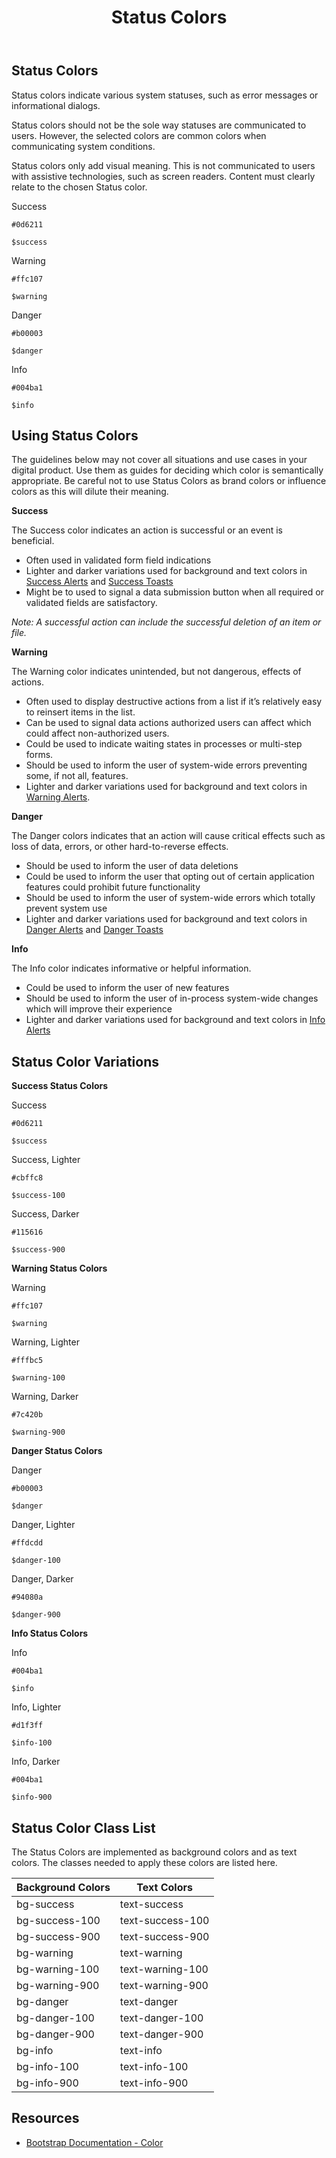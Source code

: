 ﻿---
title: Status Colors
summary: Pelican uses Status colors to inform users about what is going on with the system.
tags: color
layout: guide
eleventyNavigation:
  key: Status Colors
  parent: Foundation
  order: 2
  excerpt: Pelican uses Status colors to inform users about what is going on with the system.
  img: /img/illustrations/illus-status-colors.svg
--- 

## Status Colors 

Status colors indicate various system statuses, such as error messages or informational dialogs. 

Status colors should not be the sole way statuses are communicated to users. However, the selected colors are common colors when communicating system conditions.

Status colors only add visual meaning. This is not communicated to users with assistive technologies, such as screen readers. Content must clearly relate to the chosen Status color.

<div class="row mb-12">
    <div class="col-md-6 col-xl-3">
        <div class="card border-0">
            <div class="bg-success rounded-top pd-color-block"></div>
            <div class="card-body">
                <p class="mb-0 fw-bold">Success</p>
                <p class="mb-0"><code>#0d6211</code></p>
                <p class="mb-0"><code>$success</code></p>
            </div>
        </div>
    </div>
    <div class="col-md-6 col-xl-3">
        <div class="card border-0">
            <div class="bg-warning rounded-top pd-color-block"></div>
            <div class="card-body">
                <p class="mb-0 fw-bold">Warning</p>
                <p class="mb-0"><code>#ffc107</code></p>
                <p class="mb-0"><code>$warning</code></p>
            </div>
        </div>
    </div>
    <div class="col-md-6 col-xl-3">
        <div class="card border-0">
            <div class="bg-danger rounded-top pd-color-block"></div>
            <div class="card-body">
                <p class="mb-0 fw-bold">Danger</p>
                <p class="mb-0"><code>#b00003</code></p>
                <p class="mb-0"><code>$danger</code></p>
            </div>
        </div>
    </div>
    <div class="col-md-6 col-xl-3">
        <div class="card border-0">
            <div class="bg-info rounded-top pd-color-block"></div>
            <div class="card-body">
                <p class="mb-0 fw-bold">Info</p>
                <p class="mb-0"><code>#004ba1</code></p>
                <p class="mb-0"><code>$info</code></p>
            </div>
        </div>
    </div>
</div>

## Using Status Colors

The guidelines below may not cover all situations and use cases in your digital product. Use them as guides for deciding which color is semantically appropriate. Be careful not to use Status Colors as brand colors or influence colors as this will dilute their meaning.

**Success**

The Success color indicates an action is successful or an event is beneficial.

- Often used in validated form field indications
- Lighter and darker variations used for background and text colors in [Success Alerts](/components/alerts/) and [Success Toasts](/components/toasts/)
- Might be to used to signal a data submission button when all required or validated fields are satisfactory.

_Note: A successful action can include the successful deletion of an item or file._

**Warning**

The Warning color indicates unintended, but not dangerous, effects of actions.

- Often used to display destructive actions from a list if it’s relatively easy to reinsert items in the list.
- Can be used to signal data actions authorized users can affect which could affect non-authorized users.
- Could be used to indicate waiting states in processes or multi-step forms.
- Should be used to inform the user of system-wide errors preventing some, if not all, features.
- Lighter and darker variations used for background and text colors in [Warning Alerts](/components/alerts/).

**Danger**

The Danger colors indicates that an action will cause critical effects such as loss of data, errors, or other hard-to-reverse effects.

- Should be used to inform the user of data deletions
- Could be used to inform the user that opting out of certain application features could prohibit future functionality
- Should be used to inform the user of system-wide errors which totally prevent system use
- Lighter and darker variations used for background and text colors in [Danger Alerts](/components/alerts/) and [Danger Toasts](/components/toasts/)

**Info**

The Info color indicates informative or helpful information.

- Could be used to inform the user of new features
- Should be used to inform the user of in-process system-wide changes which will improve their experience
- Lighter and darker variations used for background and text colors in [Info Alerts](/components/alerts/)

## Status Color Variations

**Success Status Colors**

<div class="row mb-12">
    <div class="col-md-6 col-xl-3">
        <div class="card border-0">
            <div class="bg-success rounded-top pd-color-block"></div>
            <div class="card-body">
                <p class="mb-0 fw-bold">Success</p>
                <p class="mb-0"><code>#0d6211</code></p>
                <p class="mb-0"><code>$success</code></p>
            </div>
        </div>
    </div>
    <div class="col-md-6 col-xl-3">
        <div class="card border-0">
            <div class="bg-success-100 rounded-top pd-color-block"></div>
            <div class="card-body">
                <p class="mb-0 fw-bold">Success, Lighter</p>
                <p class="mb-0"><code>#cbffc8</code></p>
                <p class="mb-0"><code>$success-100</code></p>
            </div>
        </div>
    </div>
    <div class="col-md-6 col-xl-3">
        <div class="card border-0">
            <div class="bg-success-900 rounded-top pd-color-block"></div>
            <div class="card-body">
                <p class="mb-0 fw-bold">Success, Darker</p>
                <p class="mb-0"><code>#115616</code></p>
                <p class="mb-0"><code>$success-900</code></p>
            </div>
        </div>
    </div>
</div>

**Warning Status Colors**

<div class="row mb-12">
    <div class="col-md-6 col-xl-3">
        <div class="card border-0">
            <div class="bg-warning rounded-top pd-color-block"></div>
            <div class="card-body">
                <p class="mb-0 fw-bold">Warning</p>
                <p class="mb-0"><code>#ffc107</code></p>
                <p class="mb-0"><code>$warning</code></p>
            </div>
        </div>
    </div>
    <div class="col-md-6 col-xl-3">
        <div class="card border-0">
            <div class="bg-warning-100 rounded-top pd-color-block"></div>
            <div class="card-body">
                <p class="mb-0 fw-bold">Warning, Lighter</p>
                <p class="mb-0"><code>#fffbc5</code></p>
                <p class="mb-0"><code>$warning-100</code></p>
            </div>
        </div>
    </div>
    <div class="col-md-6 col-xl-3">
        <div class="card border-0">
            <div class="bg-warning-900 rounded-top pd-color-block"></div>
            <div class="card-body">
                <p class="mb-0 fw-bold">Warning, Darker</p>
                <p class="mb-0"><code>#7c420b</code></p>
                <p class="mb-0"><code>$warning-900</code></p>
            </div>
        </div>
    </div>
</div>

**Danger Status Colors**

<div class="row mb-12">
    <div class="col-md-6 col-xl-3">
        <div class="card border-0">
            <div class="bg-danger rounded-top pd-color-block"></div>
            <div class="card-body">
                <p class="mb-0 fw-bold">Danger</p>
                <p class="mb-0"><code>#b00003</code></p>
                <p class="mb-0"><code>$danger</code></p>
            </div>
        </div>
    </div>
    <div class="col-md-6 col-xl-3">
        <div class="card border-0">
            <div class="bg-danger-100 rounded-top pd-color-block"></div>
            <div class="card-body">
                <p class="mb-0 fw-bold">Danger, Lighter</p>
                <p class="mb-0"><code>#ffdcdd</code></p>
                <p class="mb-0"><code>$danger-100</code></p>
            </div>
        </div>
    </div>
    <div class="col-md-6 col-xl-3">
        <div class="card border-0">
            <div class="bg-danger-900 rounded-top pd-color-block"></div>
            <div class="card-body">
                <p class="mb-0 fw-bold">Danger, Darker</p>
                <p class="mb-0"><code>#94080a</code></p>
                <p class="mb-0"><code>$danger-900</code></p>
            </div>
        </div>
    </div>
</div>

**Info Status Colors**

<div class="row mb-12">
    <div class="col-md-6 col-xl-3">
        <div class="card border-0">
            <div class="bg-info rounded-top pd-color-block"></div>
            <div class="card-body">
                <p class="mb-0 fw-bold">Info</p>
                <p class="mb-0"><code>#004ba1</code></p>
                <p class="mb-0"><code>$info</code></p>
            </div>
        </div>
    </div>
    <div class="col-md-6 col-xl-3">
        <div class="card border-0">
            <div class="bg-info-100 rounded-top pd-color-block"></div>
            <div class="card-body">
                <p class="mb-0 fw-bold">Info, Lighter</p>
                <p class="mb-0"><code>#d1f3ff</code></p>
                <p class="mb-0"><code>$info-100</code></p>
            </div>
        </div>
    </div>
    <div class="col-md-6 col-xl-3">
        <div class="card border-0">
            <div class="bg-info-900 rounded-top pd-color-block"></div>
            <div class="card-body">
                <p class="mb-0 fw-bold">Info, Darker</p>
                <p class="mb-0"><code>#004ba1</code></p>
                <p class="mb-0"><code>$info-900</code></p>
            </div>
        </div>
    </div>
</div>

## Status Color Class List

The Status Colors are implemented as background colors and as text colors. The classes needed to apply these colors are listed here.

<table class="table table-striped mb-12">
    <thead>
        <tr>
            <th>Background Colors</th>
            <th>Text Colors</th>
        </tr>
    </thead>
    <tbody class="h5">
        <tr>
            <td><span class="badge badge-success">bg-success</span></td>
            <td><span class="badge bg-transparent text-success">text-success</span></td>
        </tr>
        <tr>
            <td><span class="badge bg-success-100 ">bg-success-100</span></td>
            <td><span class="badge bg-transparent text-success-100">text-success-100</span></td>
        </tr>
        <tr>
            <td><span class="badge bg-success-900 ">bg-success-900</span></td>
            <td><span class="badge bg-transparent text-success-900">text-success-900</span></td>
        </tr>
        <tr>
            <td><span class="badge badge-warning">bg-warning</span></td>
            <td><span class="badge bg-transparent text-warning">text-warning</span></td>
        </tr>
        <tr>
            <td><span class="badge bg-warning-100 ">bg-warning-100</span></td>
            <td><span class="badge bg-transparent text-warning-100">text-warning-100</span></td>
        </tr>
        <tr>
            <td><span class="badge bg-warning-900 ">bg-warning-900</span></td>
            <td><span class="badge bg-transparent text-warning-900">text-warning-900</span></td>
        </tr>
        <tr>
            <td><span class="badge badge-danger">bg-danger</span></td>
            <td><span class="badge bg-transparent text-danger">text-danger</span></td>
        </tr>
        <tr>
            <td><span class="badge bg-danger-100 ">bg-danger-100</span></td>
            <td><span class="badge bg-transparent text-danger-100">text-danger-100</span></td>
        </tr>
        <tr>
            <td><span class="badge bg-danger-900 ">bg-danger-900</span></td>
            <td><span class="badge bg-transparent text-danger-900">text-danger-900</span></td>
        </tr>
        <tr>
            <td><span class="badge badge-info">bg-info</span></td>
            <td><span class="badge bg-transparent text-info">text-info</span></td>
        </tr>
        <tr>
            <td><span class="badge bg-info-100 ">bg-info-100</span></td>
            <td><span class="badge bg-transparent text-info-100">text-info-100</span></td>
        </tr>
        <tr>
            <td><span class="badge bg-info-900 ">bg-info-900</span></td>
            <td><span class="badge bg-transparent text-info-900">text-info-900</span></td>
        </tr>                                 
    </tbody>
</table>

## Resources

* [Bootstrap Documentation - Color](https://getbootstrap.com/docs/5.2/utilities/colors/)

